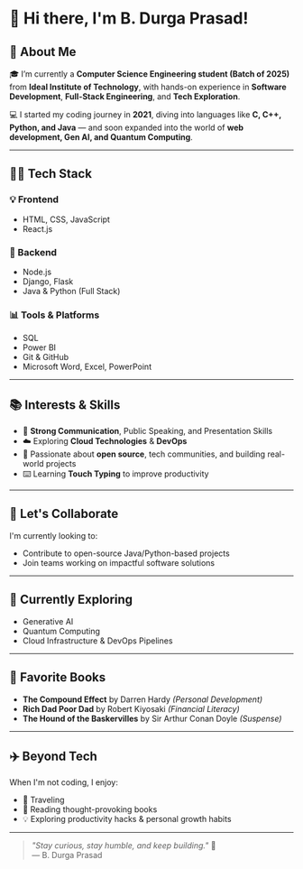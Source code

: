 # 👋 Hi there, I'm B. Durga Prasad!

## 🚀 About Me

🎓 I’m currently a **Computer Science Engineering student (Batch of 2025)** from **Ideal Institute of Technology**, with hands-on experience in **Software Development**, **Full-Stack Engineering**, and **Tech Exploration**.

💻 I started my coding journey in **2021**, diving into languages like **C, C++, Python, and Java** — and soon expanded into the world of **web development, Gen AI, and Quantum Computing**.

---

## 🧑‍💻 Tech Stack

### 💡 Frontend
- HTML, CSS, JavaScript  
- React.js

### 🔧 Backend
- Node.js  
- Django, Flask  
- Java & Python (Full Stack)

### 📊 Tools & Platforms
- SQL  
- Power BI  
- Git & GitHub  
- Microsoft Word, Excel, PowerPoint

---

## 📚 Interests & Skills

- 📣 **Strong Communication**, Public Speaking, and Presentation Skills  
- ☁️ Exploring **Cloud Technologies** & **DevOps**  
- 💞 Passionate about **open source**, tech communities, and building real-world projects  
- ⌨️ Learning **Touch Typing** to improve productivity  

---

## 🤝 Let's Collaborate

I'm currently looking to:
- Contribute to open-source Java/Python-based projects
- Join teams working on impactful software solutions

---

## 🌱 Currently Exploring

- Generative AI  
- Quantum Computing  
- Cloud Infrastructure & DevOps Pipelines  

---

## 📖 Favorite Books

- **The Compound Effect** by Darren Hardy *(Personal Development)*  
- **Rich Dad Poor Dad** by Robert Kiyosaki *(Financial Literacy)*  
- **The Hound of the Baskervilles** by Sir Arthur Conan Doyle *(Suspense)*

---

## ✈️ Beyond Tech

When I'm not coding, I enjoy:
- 🚀 Traveling  
- 📘 Reading thought-provoking books  
- 💡 Exploring productivity hacks & personal growth habits  

---

> _"Stay curious, stay humble, and keep building."_ 🚀  
> — B. Durga Prasad

